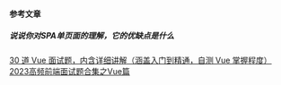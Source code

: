 #### 参考文章
##### 说说你对SPA单页面的理解，它的优缺点是什么


[30 道 Vue 面试题，内含详细讲解（涵盖入门到精通，自测 Vue 掌握程度）](https://juejin.cn/post/6844903918753808398)
[2023高频前端面试题合集之Vue篇](https://juejin.cn/post/7208005892313579576)